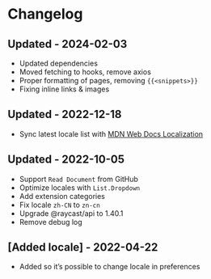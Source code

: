 # Changelog

## Updated - 2024-02-03

- Updated dependencies
- Moved fetching to hooks, remove axios
- Proper formatting of pages, removing ``{{<snippets>}}``
- Fixing inline links & images

## Updated - 2022-12-18

- Sync latest locale list with [MDN Web Docs Localization
](https://developer.mozilla.org/en-US/docs/MDN/Community/Contributing/Translated_content)

## Updated - 2022-10-05

- Support `Read Document` from GitHub
- Optimize locales with `List.Dropdown`
- Add extension categories
- Fix locale `zh-CN` to `zn-cn`
- Upgrade @raycast/api to 1.40.1
- Remove debug log

## [Added locale] - 2022-04-22

- Added so it’s possible to change locale in preferences
